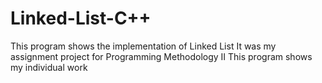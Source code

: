 # Linked-List-C++

This program shows the implementation of Linked List
It was my assignment project for Programming Methodology II
This program shows my individual work
